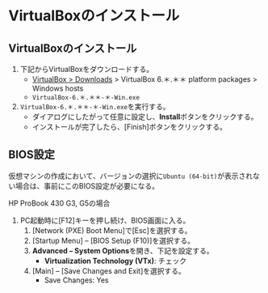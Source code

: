 # VirtualBoxのインストール

## VirtualBoxのインストール

1. 下記からVirtualBoxをダウンロードする。
   - [VirtualBox > Downloads](https://www.virtualbox.org/wiki/Downloads) > VirtualBox 6.＊.＊＊ platform packages > Windows hosts
   - `VirtualBox-6.＊.＊＊-＊-Win.exe`
2. `VirtualBox-6.＊.＊＊-＊-Win.exe`を実行する。
   - ダイアログにしたがって任意に設定し、**Install**ボタンをクリックする。
   - インストールが完了したら、[Finish]ボタンをクリックする。

## BIOS設定

仮想マシンの作成において、バージョンの選択に`Ubuntu (64-bit)`が表示されない場合は、事前にこのBIOS設定が必要になる。

HP ProBook 430 G3, G5の場合
1. PC起動時に[F12]キーを押し続け、BIOS画面に入る。
   1. [Network (PXE) Boot Menu]で[Esc]を選択する。
   2. [Startup Menu] – [BIOS Setup (F10)]を選択する。
   3. **Advanced – System Options**を開き、下記を設定する。
      - **Virtualization Technology (VTx)**: チェック
   4. [Main] – [Save Changes and Exit]を選択する。
      - Save Changes: Yes
